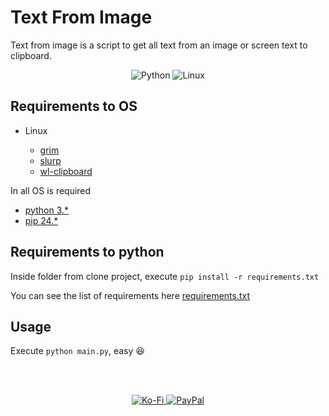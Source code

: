# Text From Image

Text from image is a script to get all text from an image or screen text to clipboard.

<div align="center">

![Python](https://img.shields.io/badge/python-3670A0?style=for-the-badge&logo=python&logoColor=ffdd54)
![Linux](https://img.shields.io/badge/Linux-FCC624?style=for-the-badge&logo=linux&logoColor=black)

</div>

## Requirements to OS

- Linux

  - [grim](https://sr.ht/~emersion/grim/)
  - [slurp](https://github.com/emersion/slurp)
  - [wl-clipboard](https://github.com/bugaevc/wl-clipboard)

In all OS is required 
  - [python 3.*](https://www.python.org/)
  - [pip 24.*](https://pypi.org/project/pip/)

## Requirements to python

Inside folder from clone project, execute `pip install -r requirements.txt`

You can see the list of requirements here [ requirements.txt ](/requirements.txt)

## Usage

Execute `python main.py`, easy 😆

<div align="center">
<br>
<br>

[![Ko-Fi](https://img.shields.io/badge/Ko--fi-F16061?style=for-the-badge&logo=ko-fi&logoColor=white)
](https://ko-fi.com/lhenaoll)
[![PayPal](https://img.shields.io/badge/PayPal-00457C?style=for-the-badge&logo=paypal&logoColor=white)
](https://paypal.me/leohenao)

</div>

